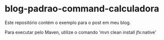 blog-padrao-command-calculadora
===============================

Este repositório contém o exemplo para o post em meu blog.

Para executar pelo Maven, utilize o comando 'mvn clean install jfx:native'